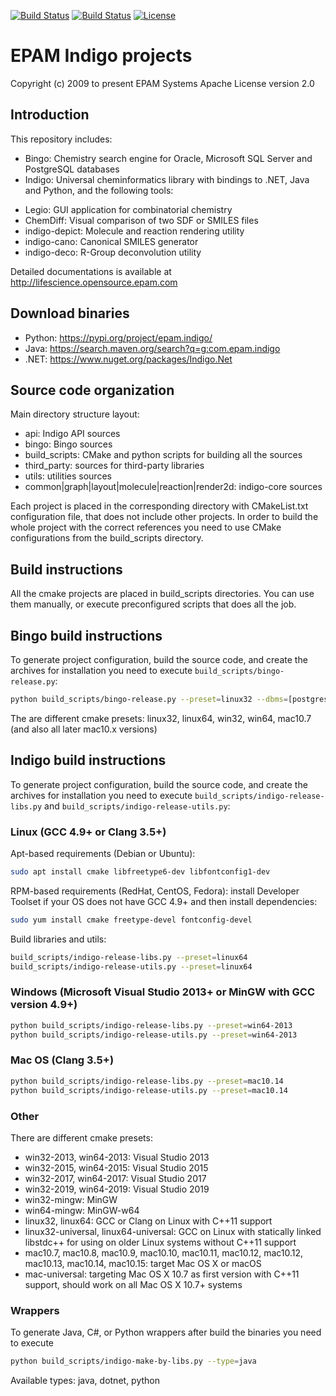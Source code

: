 [![Build Status](https://travis-ci.org/epam/Indigo.svg?branch=master)](https://travis-ci.org/epam/Indigo)
[![Build Status](https://ci.appveyor.com/api/projects/status/github/epam/indigo?branch=master&svg=true)](https://ci.appveyor.com/project/mkviatkovskii/indigo)
[![License](https://img.shields.io/badge/License-Apache%202.0-blue.svg)](https://opensource.org/licenses/Apache-2.0)

# EPAM Indigo projects #

Copyright (c) 2009 to present EPAM Systems
Apache License version 2.0

## Introduction ##

This repository includes:
 * Bingo: Chemistry search engine for Oracle, Microsoft SQL Server and PostgreSQL databases
 * Indigo: Universal cheminformatics library with bindings to .NET, Java and Python, and the following tools:
  - Legio: GUI application for combinatorial chemistry
  - ChemDiff: Visual comparison of two SDF or SMILES files
  - indigo-depict: Molecule and reaction rendering utility
  - indigo-cano: Canonical SMILES generator
  - indigo-deco: R-Group deconvolution utility

Detailed documentations is available at <http://lifescience.opensource.epam.com>

## Download binaries ##
* Python: <https://pypi.org/project/epam.indigo/>
* Java: <https://search.maven.org/search?q=g:com.epam.indigo>
* .NET: <https://www.nuget.org/packages/Indigo.Net>

## Source code organization ##

Main directory structure layout:
 * api: Indigo API sources
 * bingo: Bingo sources
 * build_scripts: CMake and python scripts for building all the sources
 * third_party: sources for third-party libraries
 * utils: utilities sources
 * common|graph|layout|molecule|reaction|render2d: indigo-core sources

Each project is placed in the corresponding directory with CMakeList.txt configuration
file, that does not include other projects. In order to build the whole project with the
correct references you need to use CMake configurations from the build_scripts directory.

## Build instructions ##

All the cmake projects are placed in build_scripts directories. You can use them manually,
or execute preconfigured scripts that does all the job.

## Bingo build instructions ##

To generate project configuration, build the source code, and create the archives for
installation you need to execute `build_scripts/bingo-release.py`:
```bash
python build_scripts/bingo-release.py --preset=linux32 --dbms=[postgres|oracle|sqlserver]
```
The are different cmake presets:
	linux32, linux64, win32, win64, mac10.7 (and also all later mac10.x versions)

## Indigo build instructions ##

To generate project configuration, build the source code, and create the archives for
installation you need to execute `build_scripts/indigo-release-libs.py` and
`build_scripts/indigo-release-utils.py`:


### Linux (GCC 4.9+ or Clang 3.5+)
Apt-based requirements (Debian or Ubuntu):
```bash
sudo apt install cmake libfreetype6-dev libfontconfig1-dev
```
RPM-based requirements (RedHat, CentOS, Fedora): install Developer Toolset if your OS does not have GCC 4.9+ and then install dependencies:
```bash
sudo yum install cmake freetype-devel fontconfig-devel
```
Build libraries and utils:
```bash
build_scripts/indigo-release-libs.py --preset=linux64
build_scripts/indigo-release-utils.py --preset=linux64
```
### Windows (Microsoft Visual Studio 2013+ or MinGW with GCC version 4.9+)
```bash
python build_scripts/indigo-release-libs.py --preset=win64-2013
python build_scripts/indigo-release-utils.py --preset=win64-2013
```
### Mac OS (Clang 3.5+)
```bash
python build_scripts/indigo-release-libs.py --preset=mac10.14
python build_scripts/indigo-release-utils.py --preset=mac10.14
```
### Other

There are different cmake presets:
* win32-2013, win64-2013: Visual Studio 2013
* win32-2015, win64-2015: Visual Studio 2015
* win32-2017, win64-2017: Visual Studio 2017
* win32-2019, win64-2019: Visual Studio 2019
* win32-mingw: MinGW
* win64-mingw: MinGW-w64 
* linux32, linux64: GCC or Clang on Linux with C++11 support
* linux32-universal, linux64-universal: GCC on Linux with statically linked libstdc++ for using on older Linux systems without C++11 support
* mac10.7, mac10.8, mac10.9, mac10.10, mac10.11, mac10.12, mac10.12, mac10.13, mac10.14, mac10.15: target Mac OS X or macOS
* mac-universal: targeting Mac OS X 10.7 as first version with C++11 support, should work on all Mac OS X 10.7+ systems

### Wrappers

To generate Java, C#, or Python wrappers after build the binaries you need to execute
```bash
python build_scripts/indigo-make-by-libs.py --type=java
```
Available types: java, dotnet, python
